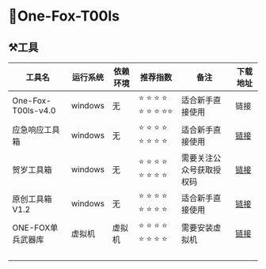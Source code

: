 # :fox_face:One-Fox-T00ls




##  :hammer_and_pick:工具


| 工具名             | 运行系统 | 依赖环境 | 推荐指数                                                     | 备注                     | 下载地址                                                     |
| ------------------ | -------- | -------- | ------------------------------------------------------------ | ------------------------ | ------------------------------------------------------------ |
| One-Fox-T00ls-v4.0 | windows  | 无       | :star: :star: :star: :star: :star: :star: :star: :star::star: | 适合新手直接使用         | <a herf="https://pan.baidu.com/s/18ffwTaESerHbwuQt2c29Pw?pwd=ofox">链接</a> |
| 应急响应工具箱     | windows  | 无       | :star: :star: :star: :star: :star: :star: :star: :star:      | 适合新手直接使用         | <a href="https://pan.baidu.com/s/1aLe78CmKu61-f7H5lZgdBg?pwd=ofox">链接</a> |
| 贺岁工具箱         | windows  | 无       | :star: :star: :star: :star: :star: :star: :star: :star:      | 需要关注公众号获取授权码 | <a href="https://pan.baidu.com/s/1HsHU-JuEfIs--7ZuYLYFmw?pwd=ofox">链接</a> |
| 原创工具箱V1.2     | windows  | 无       | :star: :star: :star: :star: :star: :star: :star: :star:      | 适合新手直接使用         | <a href="https://pan.baidu.com/s/1z26Wyki0ZNEwp2YN-Flk8Q?pwd=ofox">链接</a> |
| ONE-FOX单兵武器库  | 虚拟机   | 虚拟机   | :star: :star: :star: :star: :star: :star: :star: :star:      | 需要安装虚拟机           | <a href="https://pan.baidu.com/s/1D4jOaQHM7LUfFgrso5IhKA?pwd=ofox">链接</a>                                                            |
|                    |          |          |                                                              |                          |                                                              |
|                    |          |          |                                                              |                          |                                                              |
|                    |          |          |                                                              |                          |                                                              |
|                    |          |          |                                                              |                          |                                                              |

